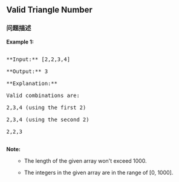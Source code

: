 ## Valid Triangle Number  
### 问题描述
**Example 1:**<br />
<pre>
**Input:** [2,2,3,4]
**Output:** 3
**Explanation:**
Valid combinations are: 
2,3,4 (using the first 2)
2,3,4 (using the second 2)
2,2,3
</pre>


**Note:**<br>
<ol>
- The length of the given array won't exceed 1000.
- The integers in the given array are in the range of [0, 1000].
</ol>

